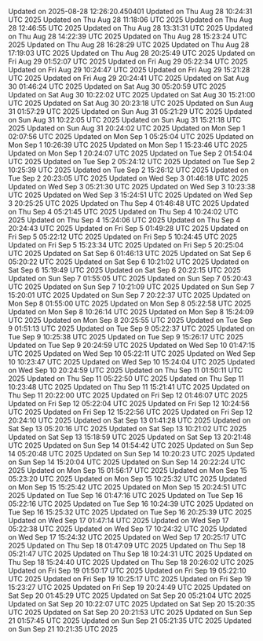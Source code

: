
Updated on 2025-08-28 12:26:20.450401
Updated on Thu Aug 28 10:24:31 UTC 2025
Updated on Thu Aug 28 11:18:06 UTC 2025
Updated on Thu Aug 28 12:46:55 UTC 2025
Updated on Thu Aug 28 13:31:31 UTC 2025
Updated on Thu Aug 28 14:22:39 UTC 2025
Updated on Thu Aug 28 15:23:24 UTC 2025
Updated on Thu Aug 28 16:28:29 UTC 2025
Updated on Thu Aug 28 17:19:03 UTC 2025
Updated on Thu Aug 28 20:25:49 UTC 2025
Updated on Fri Aug 29 01:52:07 UTC 2025
Updated on Fri Aug 29 05:22:34 UTC 2025
Updated on Fri Aug 29 10:24:47 UTC 2025
Updated on Fri Aug 29 15:21:28 UTC 2025
Updated on Fri Aug 29 20:24:41 UTC 2025
Updated on Sat Aug 30 01:46:24 UTC 2025
Updated on Sat Aug 30 05:20:59 UTC 2025
Updated on Sat Aug 30 10:22:02 UTC 2025
Updated on Sat Aug 30 15:21:00 UTC 2025
Updated on Sat Aug 30 20:23:18 UTC 2025
Updated on Sun Aug 31 01:57:29 UTC 2025
Updated on Sun Aug 31 05:21:29 UTC 2025
Updated on Sun Aug 31 10:22:05 UTC 2025
Updated on Sun Aug 31 15:21:18 UTC 2025
Updated on Sun Aug 31 20:24:02 UTC 2025
Updated on Mon Sep  1 02:07:56 UTC 2025
Updated on Mon Sep  1 05:25:04 UTC 2025
Updated on Mon Sep  1 10:26:39 UTC 2025
Updated on Mon Sep  1 15:23:46 UTC 2025
Updated on Mon Sep  1 20:24:07 UTC 2025
Updated on Tue Sep  2 01:54:04 UTC 2025
Updated on Tue Sep  2 05:24:12 UTC 2025
Updated on Tue Sep  2 10:25:39 UTC 2025
Updated on Tue Sep  2 15:26:12 UTC 2025
Updated on Tue Sep  2 20:23:05 UTC 2025
Updated on Wed Sep  3 01:46:18 UTC 2025
Updated on Wed Sep  3 05:21:30 UTC 2025
Updated on Wed Sep  3 10:23:38 UTC 2025
Updated on Wed Sep  3 15:24:51 UTC 2025
Updated on Wed Sep  3 20:25:25 UTC 2025
Updated on Thu Sep  4 01:46:48 UTC 2025
Updated on Thu Sep  4 05:21:45 UTC 2025
Updated on Thu Sep  4 10:24:02 UTC 2025
Updated on Thu Sep  4 15:24:06 UTC 2025
Updated on Thu Sep  4 20:24:43 UTC 2025
Updated on Fri Sep  5 01:49:28 UTC 2025
Updated on Fri Sep  5 05:22:12 UTC 2025
Updated on Fri Sep  5 10:24:45 UTC 2025
Updated on Fri Sep  5 15:23:34 UTC 2025
Updated on Fri Sep  5 20:25:04 UTC 2025
Updated on Sat Sep  6 01:46:13 UTC 2025
Updated on Sat Sep  6 05:20:22 UTC 2025
Updated on Sat Sep  6 10:21:02 UTC 2025
Updated on Sat Sep  6 15:19:49 UTC 2025
Updated on Sat Sep  6 20:22:15 UTC 2025
Updated on Sun Sep  7 01:55:05 UTC 2025
Updated on Sun Sep  7 05:20:43 UTC 2025
Updated on Sun Sep  7 10:21:09 UTC 2025
Updated on Sun Sep  7 15:20:01 UTC 2025
Updated on Sun Sep  7 20:22:37 UTC 2025
Updated on Mon Sep  8 01:55:00 UTC 2025
Updated on Mon Sep  8 05:22:58 UTC 2025
Updated on Mon Sep  8 10:26:14 UTC 2025
Updated on Mon Sep  8 15:24:09 UTC 2025
Updated on Mon Sep  8 20:25:55 UTC 2025
Updated on Tue Sep  9 01:51:13 UTC 2025
Updated on Tue Sep  9 05:22:37 UTC 2025
Updated on Tue Sep  9 10:25:38 UTC 2025
Updated on Tue Sep  9 15:26:17 UTC 2025
Updated on Tue Sep  9 20:24:59 UTC 2025
Updated on Wed Sep 10 01:47:15 UTC 2025
Updated on Wed Sep 10 05:22:11 UTC 2025
Updated on Wed Sep 10 10:23:47 UTC 2025
Updated on Wed Sep 10 15:24:04 UTC 2025
Updated on Wed Sep 10 20:24:59 UTC 2025
Updated on Thu Sep 11 01:50:11 UTC 2025
Updated on Thu Sep 11 05:22:50 UTC 2025
Updated on Thu Sep 11 10:23:48 UTC 2025
Updated on Thu Sep 11 15:21:41 UTC 2025
Updated on Thu Sep 11 20:22:00 UTC 2025
Updated on Fri Sep 12 01:46:07 UTC 2025
Updated on Fri Sep 12 05:22:04 UTC 2025
Updated on Fri Sep 12 10:24:56 UTC 2025
Updated on Fri Sep 12 15:22:56 UTC 2025
Updated on Fri Sep 12 20:24:10 UTC 2025
Updated on Sat Sep 13 01:41:28 UTC 2025
Updated on Sat Sep 13 05:20:16 UTC 2025
Updated on Sat Sep 13 10:21:02 UTC 2025
Updated on Sat Sep 13 15:18:59 UTC 2025
Updated on Sat Sep 13 20:21:48 UTC 2025
Updated on Sun Sep 14 01:54:42 UTC 2025
Updated on Sun Sep 14 05:20:48 UTC 2025
Updated on Sun Sep 14 10:20:23 UTC 2025
Updated on Sun Sep 14 15:20:04 UTC 2025
Updated on Sun Sep 14 20:22:24 UTC 2025
Updated on Mon Sep 15 01:56:17 UTC 2025
Updated on Mon Sep 15 05:23:20 UTC 2025
Updated on Mon Sep 15 10:25:32 UTC 2025
Updated on Mon Sep 15 15:25:42 UTC 2025
Updated on Mon Sep 15 20:24:51 UTC 2025
Updated on Tue Sep 16 01:47:16 UTC 2025
Updated on Tue Sep 16 05:22:16 UTC 2025
Updated on Tue Sep 16 10:24:39 UTC 2025
Updated on Tue Sep 16 15:25:32 UTC 2025
Updated on Tue Sep 16 20:25:39 UTC 2025
Updated on Wed Sep 17 01:47:14 UTC 2025
Updated on Wed Sep 17 05:22:38 UTC 2025
Updated on Wed Sep 17 10:24:32 UTC 2025
Updated on Wed Sep 17 15:24:32 UTC 2025
Updated on Wed Sep 17 20:25:17 UTC 2025
Updated on Thu Sep 18 01:47:09 UTC 2025
Updated on Thu Sep 18 05:21:47 UTC 2025
Updated on Thu Sep 18 10:24:31 UTC 2025
Updated on Thu Sep 18 15:24:40 UTC 2025
Updated on Thu Sep 18 20:26:02 UTC 2025
Updated on Fri Sep 19 01:50:17 UTC 2025
Updated on Fri Sep 19 05:22:10 UTC 2025
Updated on Fri Sep 19 10:25:17 UTC 2025
Updated on Fri Sep 19 15:23:27 UTC 2025
Updated on Fri Sep 19 20:24:49 UTC 2025
Updated on Sat Sep 20 01:45:29 UTC 2025
Updated on Sat Sep 20 05:21:04 UTC 2025
Updated on Sat Sep 20 10:22:07 UTC 2025
Updated on Sat Sep 20 15:20:35 UTC 2025
Updated on Sat Sep 20 20:21:53 UTC 2025
Updated on Sun Sep 21 01:57:45 UTC 2025
Updated on Sun Sep 21 05:21:35 UTC 2025
Updated on Sun Sep 21 10:21:35 UTC 2025
